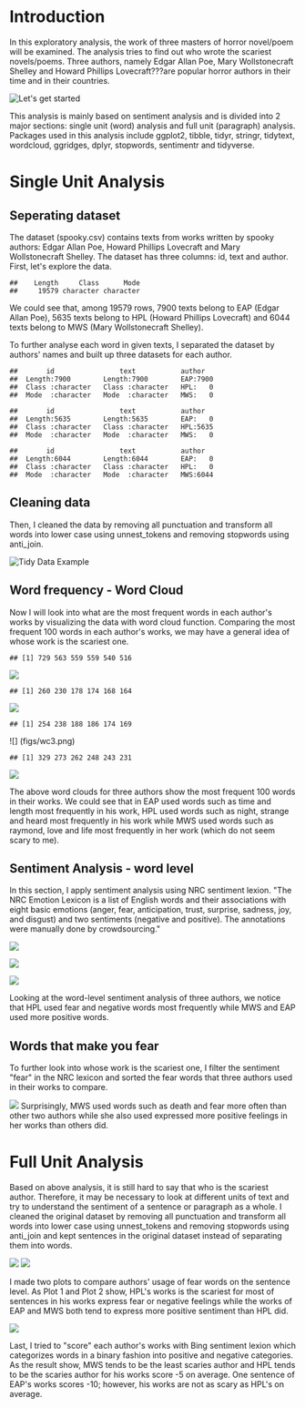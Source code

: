 # Introduction

In this exploratory analysis, the work of three masters of horror novel/poem will be examined. The analysis tries to find out who wrote the scariest novels/poems. Three authors, namely Edgar Allan Poe, Mary Wollstonecraft Shelley and Howard Phillips Lovecraft???are popular horror authors in their time and in their countries. 

![Let's get started](figs/Spooky.png)

This analysis is mainly based on sentiment analysis and is divided into 2 major sections: single unit (word) analysis and full unit (paragraph) analysis. Packages used in this analysis include ggplot2, tibble, tidyr, stringr, tidytext, wordcloud, ggridges, dplyr, stopwords, sentimentr and tidyverse. 

# Single Unit Analysis
## Seperating dataset

The dataset (spooky.csv) contains texts from works written by spooky authors: Edgar Allan Poe, Howard Phillips Lovecraft and Mary Wollstonecraft Shelley. The dataset has three columns: id, text and author. First, let's explore the data. 

```
##    Length     Class      Mode 
##     19579 character character
```
We could see that, among 19579 rows, 7900 texts belong to EAP (Edgar Allan Poe), 5635 texts belong to HPL (Howard Phillips Lovecraft) and 6044 texts belong to MWS (Mary Wollstonecraft Shelley). 

To further analyse each word in given texts, I separated the dataset by authors' names and built up three datasets for each author. 


```
##       id                text           author    
##  Length:7900        Length:7900        EAP:7900  
##  Class :character   Class :character   HPL:   0  
##  Mode  :character   Mode  :character   MWS:   0
```

```
##       id                text           author    
##  Length:5635        Length:5635        EAP:   0  
##  Class :character   Class :character   HPL:5635  
##  Mode  :character   Mode  :character   MWS:   0
```

```
##       id                text           author    
##  Length:6044        Length:6044        EAP:   0  
##  Class :character   Class :character   HPL:   0  
##  Mode  :character   Mode  :character   MWS:6044
```

## Cleaning data

Then, I cleaned the data by removing all punctuation and transform all words into lower case using unnest_tokens and removing stopwords using anti_join. 

![Tidy Data Example](figs/tidyeap.png)

## Word frequency - Word Cloud
Now I will look into what are the most frequent words in each author's works by visualizing the data with word cloud function. Comparing the most frequent 100 words in each author's works, we may have a general idea of whose work is the scariest one. 


```
## [1] 729 563 559 559 540 516
```

![](figs/wc1.png)

```
## [1] 260 230 178 174 168 164
```

![](figs/wc2.png)

```
## [1] 254 238 188 186 174 169
```

![] (figs/wc3.png)

```
## [1] 329 273 262 248 243 231
```

![](figs/wc4.png)

The above word clouds for three authors show the most frequent 100 words in their works. We could see that in EAP used words such as time and length most frequently in his work, HPL used words such as night, strange and heard most frequently in his work while MWS used words such as raymond, love and life most frequently in her work (which do not seem scary to me).

## Sentiment Analysis - word level

In this section, I apply sentiment analysis using NRC sentiment lexion. "The NRC Emotion Lexicon is a list of English words and their associations with eight basic emotions (anger, fear, anticipation, trust, surprise, sadness, joy, and disgust) and two sentiments (negative and positive). The annotations were manually done by crowdsourcing." 



![](figs/sa1.png)




![](figs/sa2.png)




![](figs/sa3.png)

Looking at the word-level sentiment analysis of three authors, we notice that HPL used fear and negative words most frequently while MWS and EAP used more positive words. 

## Words that make you fear

To further look into whose work is the scariest one, I filter the sentiment "fear" in the NRC lexicon and sorted the fear words that three authors used in their works to compare. 



![](figs/wtmyf.png)
Surprisingly, MWS used words such as death and fear more often than other two authors while she also used expressed more positive feelings in her works than others did. 

# Full Unit Analysis

Based on above analysis, it is still hard to say that who is the scariest author. Therefore, it may be necessary to look at different units of text and try to understand the sentiment of a sentence or paragraph as a whole. I cleaned the original dataset by removing all punctuation and transform all words into lower case using unnest_tokens and removing stopwords using anti_join and kept sentences in the original dataset instead of separating them into words. 



![](figs/ds1.png)
![](figs/ds2.png)

I made two plots to compare authors' usage of fear words on the sentence level. As Plot 1 and Plot 2 show, HPL's works is the scariest for most of sentences in his works express fear or negative feelings while the works of EAP and MWS both tend to express more positive sentiment than HPL did. 

![](figs/ds3.png)

Last, I tried to "score" each author's works with Bing sentiment lexion which categorizes words in a binary fashion into positive and negative categories. As the result show, MWS tends to be the least scaries author and HPL tends to be the scaries author for his works score -5 on average. One sentence of EAP's works scores -10; however, his works are not as scary as HPL's on average. 

